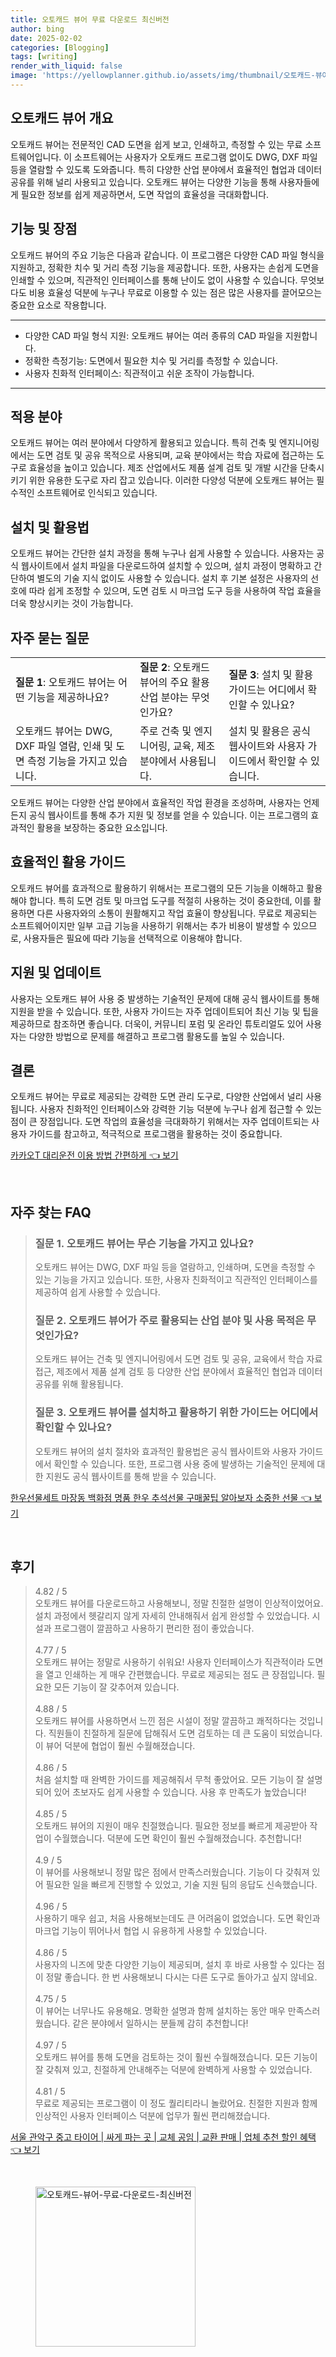 ```yaml
---
title: 오토캐드 뷰어 무료 다운로드 최신버전
author: bing
date: 2025-02-02
categories: [Blogging]
tags: [writing]
render_with_liquid: false
image: 'https://yellowplanner.github.io/assets/img/thumbnail/오토캐드-뷰어-무료-다운로드-최신버전.webp'
---
```



<h2 id='오토캐드 뷰어 개요'>오토캐드 뷰어 개요</h2>

<p>오토캐드 뷰어는 전문적인 CAD 도면을 쉽게 보고, 인쇄하고, 측정할 수 있는 무료 소프트웨어입니다. 이 소프트웨어는 사용자가 오토캐드 프로그램 없이도 DWG, DXF 파일 등을 열람할 수 있도록 도와줍니다. 특히 다양한 산업 분야에서 효율적인 협업과 데이터 공유를 위해 널리 사용되고 있습니다. 오토캐드 뷰어는 다양한 기능을 통해 사용자들에게 필요한 정보를 쉽게 제공하면서, 도면 작업의 효율성을 극대화합니다.</p>

<h2 id='기능 및 장점'>기능 및 장점</h2>

<p>오토캐드 뷰어의 주요 기능은 다음과 같습니다. 이 프로그램은 다양한 CAD 파일 형식을 지원하고, 정확한 치수 및 거리 측정 기능을 제공합니다. 또한, 사용자는 손쉽게 도면을 인쇄할 수 있으며, 직관적인 인터페이스를 통해 난이도 없이 사용할 수 있습니다. 무엇보다도 비용 효율성 덕분에 누구나 무료로 이용할 수 있는 점은 많은 사용자를 끌어모으는 중요한 요소로 작용합니다.</p>

<hr />

<ul>
    <li>다양한 CAD 파일 형식 지원: 오토캐드 뷰어는 여러 종류의 CAD 파일을 지원합니다.</li>
    <li>정확한 측정기능: 도면에서 필요한 치수 및 거리를 측정할 수 있습니다.</li>
    <li>사용자 친화적 인터페이스: 직관적이고 쉬운 조작이 가능합니다.</li>
</ul>

<hr />

<h2 id='적용 분야'>적용 분야</h2>

<p>오토캐드 뷰어는 여러 분야에서 다양하게 활용되고 있습니다. 특히 건축 및 엔지니어링에서는 도면 검토 및 공유 목적으로 사용되며, 교육 분야에서는 학습 자료에 접근하는 도구로 효율성을 높이고 있습니다. 제조 산업에서도 제품 설계 검토 및 개발 시간을 단축시키기 위한 유용한 도구로 자리 잡고 있습니다. 이러한 다양성 덕분에 오토캐드 뷰어는 필수적인 소프트웨어로 인식되고 있습니다.</p>

<h2 id='설치 및 활용법'>설치 및 활용법</h2>

<p>오토캐드 뷰어는 간단한 설치 과정을 통해 누구나 쉽게 사용할 수 있습니다. 사용자는 공식 웹사이트에서 설치 파일을 다운로드하여 설치할 수 있으며, 설치 과정이 명확하고 간단하여 별도의 기술 지식 없이도 사용할 수 있습니다. 설치 후 기본 설정은 사용자의 선호에 따라 쉽게 조정할 수 있으며, 도면 검토 시 마크업 도구 등을 사용하여 작업 효율을 더욱 향상시키는 것이 가능합니다.</p>

<h2 id='자주 묻는 질문'>자주 묻는 질문</h2>

<table>
    <tr>
        <td><b>질문 1</b>: 오토캐드 뷰어는 어떤 기능을 제공하나요?</td>
        <td><b>질문 2</b>: 오토캐드 뷰어의 주요 활용 산업 분야는 무엇인가요?</td>
        <td><b>질문 3</b>: 설치 및 활용 가이드는 어디에서 확인할 수 있나요?</td>
    </tr>
    <tr>
        <td>오토캐드 뷰어는 DWG, DXF 파일 열람, 인쇄 및 도면 측정 기능을 가지고 있습니다.</td>
        <td>주로 건축 및 엔지니어링, 교육, 제조 분야에서 사용됩니다.</td>
        <td>설치 및 활용은 공식 웹사이트와 사용자 가이드에서 확인할 수 있습니다.</td>
    </tr>
</table>

<p>오토캐드 뷰어는 다양한 산업 분야에서 효율적인 작업 환경을 조성하며, 사용자는 언제든지 공식 웹사이트를 통해 추가 지원 및 정보를 얻을 수 있습니다. 이는 프로그램의 효과적인 활용을 보장하는 중요한 요소입니다.</p>

<h2 id='효율적인 활용 가이드'>효율적인 활용 가이드</h2>

<p>오토캐드 뷰어를 효과적으로 활용하기 위해서는 프로그램의 모든 기능을 이해하고 활용해야 합니다. 특히 도면 검토 및 마크업 도구를 적절히 사용하는 것이 중요한데, 이를 활용하면 다른 사용자와의 소통이 원활해지고 작업 효율이 향상됩니다. 무료로 제공되는 소프트웨어이지만 일부 고급 기능을 사용하기 위해서는 추가 비용이 발생할 수 있으므로, 사용자들은 필요에 따라 기능을 선택적으로 이용해야 합니다.</p>

<h2 id='지원 및 업데이트'>지원 및 업데이트</h2>

<p>사용자는 오토캐드 뷰어 사용 중 발생하는 기술적인 문제에 대해 공식 웹사이트를 통해 지원을 받을 수 있습니다. 또한, 사용자 가이드는 자주 업데이트되어 최신 기능 및 팁을 제공하므로 참조하면 좋습니다. 더욱이, 커뮤니티 포럼 및 온라인 튜토리얼도 있어 사용자는 다양한 방법으로 문제를 해결하고 프로그램 활용도를 높일 수 있습니다.</p>

<h2 id='결론'>결론</h2>

<p>오토캐드 뷰어는 무료로 제공되는 강력한 도면 관리 도구로, 다양한 산업에서 널리 사용됩니다. 사용자 친화적인 인터페이스와 강력한 기능 덕분에 누구나 쉽게 접근할 수 있는 점이 큰 장점입니다. 도면 작업의 효율성을 극대화하기 위해서는 자주 업데이트되는 사용자 가이드를 참고하고, 적극적으로 프로그램을 활용하는 것이 중요합니다.</p>


<p><a class="click-button" title="카카오T 대리운전 이용 방법 간편하게" href="https://yellowplanner.github.io/posts/%EC%B9%B4%EC%B9%B4%EC%98%A4T-%EB%8C%80%EB%A6%AC%EC%9A%B4%EC%A0%84-%EC%9D%B4%EC%9A%A9-%EB%B0%A9%EB%B2%95-%EA%B0%84%ED%8E%B8%ED%95%98%EA%B2%8C/" rel="dofollow">카카오T 대리운전 이용 방법 간편하게 👈 보기</a></p><br>
<h2 id='자주_찾는_FAQ'>자주 찾는 FAQ</h2>
<div itemscope="" itemtype="https://schema.org/FAQPage"> 
<blockquote> 
<div itemscope="" itemprop="mainEntity" itemtype="https://schema.org/Question"> 
<h3 itemprop="name">질문 1. 오토캐드 뷰어는 무슨 기능을 가지고 있나요?</h3> 
<div itemscope="" itemprop="acceptedAnswer" itemtype="https://schema.org/Answer"> 
<span itemprop="text"> 
<p>오토캐드 뷰어는 DWG, DXF 파일 등을 열람하고, 인쇄하며, 도면을 측정할 수 있는 기능을 가지고 있습니다. 또한, 사용자 친화적이고 직관적인 인터페이스를 제공하여 쉽게 사용할 수 있습니다.</p> 
</span> 
</div> 
</div> 

<div itemscope="" itemprop="mainEntity" itemtype="https://schema.org/Question"> 
<h3 itemprop="name">질문 2. 오토캐드 뷰어가 주로 활용되는 산업 분야 및 사용 목적은 무엇인가요?</h3> 
<div itemscope="" itemprop="acceptedAnswer" itemtype="https://schema.org/Answer"> 
<span itemprop="text"> 
<p>오토캐드 뷰어는 건축 및 엔지니어링에서 도면 검토 및 공유, 교육에서 학습 자료 접근, 제조에서 제품 설계 검토 등 다양한 산업 분야에서 효율적인 협업과 데이터 공유를 위해 활용됩니다.</p> 
</span> 
</div> 
</div> 

<div itemscope="" itemprop="mainEntity" itemtype="https://schema.org/Question"> 
<h3 itemprop="name">질문 3. 오토캐드 뷰어를 설치하고 활용하기 위한 가이드는 어디에서 확인할 수 있나요?</h3> 
<div itemscope="" itemprop="acceptedAnswer" itemtype="https://schema.org/Answer"> 
<span itemprop="text"> 
<p>오토캐드 뷰어의 설치 절차와 효과적인 활용법은 공식 웹사이트와 사용자 가이드에서 확인할 수 있습니다. 또한, 프로그램 사용 중에 발생하는 기술적인 문제에 대한 지원도 공식 웹사이트를 통해 받을 수 있습니다.</p> 
</span> 
</div> 
</div> 
</blockquote> 
</div>
<p><a class="click-button" title="한우선물세트 마장동 백화점 명품 한우 추석선물 구매꿀팁 알아보자 소중한 선물" href="https://yellowplanner.github.io/posts/%ED%95%9C%EC%9A%B0%EC%84%A0%EB%AC%BC%EC%84%B8%ED%8A%B8-%EB%A7%88%EC%9E%A5%EB%8F%99-%EB%B0%B1%ED%99%94%EC%A0%90-%EB%AA%85%ED%92%88-%ED%95%9C%EC%9A%B0-%EC%B6%94%EC%84%9D%EC%84%A0%EB%AC%BC-%EA%B5%AC%EB%A7%A4%EA%BF%80%ED%8C%81-%EC%95%8C%EC%95%84%EB%B3%B4%EC%9E%90-%EC%86%8C%EC%A4%91%ED%95%9C-%EC%84%A0%EB%AC%BC/" rel="dofollow">한우선물세트 마장동 백화점 명품 한우 추석선물 구매꿀팁 알아보자 소중한 선물 👈 보기</a></p><br>
<h2 id='후기'>후기</h2>
<div itemscope itemtype="https://schema.org/Product">
  <blockquote>
  <div itemprop="review" itemscope itemtype="https://schema.org/Review">
      <div itemprop="reviewRating" itemscope itemtype="https://schema.org/Rating"> <span itemprop="ratingValue">4.82</span> / <span itemprop="bestRating">5</span> </div>
      <span itemprop="reviewBody">오토캐드 뷰어를 다운로드하고 사용해보니, 정말 친절한 설명이 인상적이었어요. 설치 과정에서 헷갈리지 않게 자세히 안내해줘서 쉽게 완성할 수 있었습니다. 시설과 프로그램이 깔끔하고 사용하기 편리한 점이 좋았습니다.</span>
  </div>
  <br>
  <div itemprop="review" itemscope itemtype="https://schema.org/Review">
      <div itemprop="reviewRating" itemscope itemtype="https://schema.org/Rating"> <span itemprop="ratingValue">4.77</span> / <span itemprop="bestRating">5</span> </div>
      <span itemprop="reviewBody">오토캐드 뷰어는 정말로 사용하기 쉬워요! 사용자 인터페이스가 직관적이라 도면을 열고 인쇄하는 게 매우 간편했습니다. 무료로 제공되는 점도 큰 장점입니다. 필요한 모든 기능이 잘 갖추어져 있습니다.</span>
  </div>
  <br>
  <div itemprop="review" itemscope itemtype="https://schema.org/Review">
      <div itemprop="reviewRating" itemscope itemtype="https://schema.org/Rating"> <span itemprop="ratingValue">4.88</span> / <span itemprop="bestRating">5</span> </div>
      <span itemprop="reviewBody">오토캐드 뷰어를 사용하면서 느낀 점은 시설이 정말 깔끔하고 쾌적하다는 것입니다. 직원들이 친절하게 질문에 답해줘서 도면 검토하는 데 큰 도움이 되었습니다. 이 뷰어 덕분에 협업이 훨씬 수월해졌습니다.</span>
  </div>
  <br>
  <div itemprop="review" itemscope itemtype="https://schema.org/Review">
      <div itemprop="reviewRating" itemscope itemtype="https://schema.org/Rating"> <span itemprop="ratingValue">4.86</span> / <span itemprop="bestRating">5</span> </div>
      <span itemprop="reviewBody">처음 설치할 때 완벽한 가이드를 제공해줘서 무척 좋았어요. 모든 기능이 잘 설명되어 있어 초보자도 쉽게 사용할 수 있습니다. 사용 후 만족도가 높았습니다!</span>
  </div>
  <br>
  <div itemprop="review" itemscope itemtype="https://schema.org/Review">
      <div itemprop="reviewRating" itemscope itemtype="https://schema.org/Rating"> <span itemprop="ratingValue">4.85</span> / <span itemprop="bestRating">5</span> </div>
      <span itemprop="reviewBody">오토캐드 뷰어의 지원이 매우 친절했습니다. 필요한 정보를 빠르게 제공받아 작업이 수월했습니다. 덕분에 도면 확인이 훨씬 수월해졌습니다. 추천합니다!</span>
  </div>
  <br>
  <div itemprop="review" itemscope itemtype="https://schema.org/Review">
      <div itemprop="reviewRating" itemscope itemtype="https://schema.org/Rating"> <span itemprop="ratingValue">4.9</span> / <span itemprop="bestRating">5</span> </div>
      <span itemprop="reviewBody">이 뷰어를 사용해보니 정말 많은 점에서 만족스러웠습니다. 기능이 다 갖춰져 있어 필요한 일을 빠르게 진행할 수 있었고, 기술 지원 팀의 응답도 신속했습니다.</span>
  </div>
  <br>
  <div itemprop="review" itemscope itemtype="https://schema.org/Review">
      <div itemprop="reviewRating" itemscope itemtype="https://schema.org/Rating"> <span itemprop="ratingValue">4.96</span> / <span itemprop="bestRating">5</span> </div>
      <span itemprop="reviewBody">사용하기 매우 쉽고, 처음 사용해보는데도 큰 어려움이 없었습니다. 도면 확인과 마크업 기능이 뛰어나서 협업 시 유용하게 사용할 수 있었습니다.</span>
  </div>
  <br>
  <div itemprop="review" itemscope itemtype="https://schema.org/Review">
      <div itemprop="reviewRating" itemscope itemtype="https://schema.org/Rating"> <span itemprop="ratingValue">4.86</span> / <span itemprop="bestRating">5</span> </div>
      <span itemprop="reviewBody">사용자의 니즈에 맞춘 다양한 기능이 제공되며, 설치 후 바로 사용할 수 있다는 점이 정말 좋습니다. 한 번 사용해보니 다시는 다른 도구로 돌아가고 싶지 않네요.</span>
  </div>
  <br>
  <div itemprop="review" itemscope itemtype="https://schema.org/Review">
      <div itemprop="reviewRating" itemscope itemtype="https://schema.org/Rating"> <span itemprop="ratingValue">4.75</span> / <span itemprop="bestRating">5</span> </div>
      <span itemprop="reviewBody">이 뷰어는 너무나도 유용해요. 명확한 설명과 함께 설치하는 동안 매우 만족스러웠습니다. 같은 분야에서 일하시는 분들께 감히 추천합니다!</span>
  </div>
  <br>
  <div itemprop="review" itemscope itemtype="https://schema.org/Review">
      <div itemprop="reviewRating" itemscope itemtype="https://schema.org/Rating"> <span itemprop="ratingValue">4.97</span> / <span itemprop="bestRating">5</span> </div>
      <span itemprop="reviewBody">오토캐드 뷰어를 통해 도면을 검토하는 것이 훨씬 수월해졌습니다. 모든 기능이 잘 갖춰져 있고, 친절하게 안내해주는 덕분에 완벽하게 사용할 수 있었습니다.</span>
  </div>
  <br>
  <div itemprop="review" itemscope itemtype="https://schema.org/Review">
      <div itemprop="reviewRating" itemscope itemtype="https://schema.org/Rating"> <span itemprop="ratingValue">4.81</span> / <span itemprop="bestRating">5</span> </div>
      <span itemprop="reviewBody">무료로 제공되는 프로그램이 이 정도 퀄리티라니 놀랐어요. 친절한 지원과 함께 인상적인 사용자 인터페이스 덕분에 업무가 훨씬 편리해졌습니다.</span>
  </div>
  </blockquote>
</div>
<p><a class="click-button" title="서울 관악구 중고 타이어 | 싸게 파는 곳 | 교체 공임 | 교환 판매 | 업체 추천 할인 혜택" href="https://yellowplanner.github.io/posts/%EC%84%9C%EC%9A%B8-%EA%B4%80%EC%95%85%EA%B5%AC-%EC%A4%91%EA%B3%A0-%ED%83%80%EC%9D%B4%EC%96%B4-%EC%8B%B8%EA%B2%8C-%ED%8C%8C%EB%8A%94-%EA%B3%B3-%EA%B5%90%EC%B2%B4-%EA%B3%B5%EC%9E%84-%EA%B5%90%ED%99%98-%ED%8C%90%EB%A7%A4-%EC%97%85%EC%B2%B4-%EC%B6%94%EC%B2%9C-%ED%95%A0%EC%9D%B8-%ED%98%9C%ED%83%9D/" rel="dofollow">서울 관악구 중고 타이어 | 싸게 파는 곳 | 교체 공임 | 교환 판매 | 업체 추천 할인 혜택 👈 보기</a></p><br>
<figure class="image"><img src="https://yellowplanner.github.io/assets/img/thumbnail/오토캐드-뷰어-무료-다운로드-최신버전.webp" alt="오토캐드-뷰어-무료-다운로드-최신버전" width="256" height="256"></figure>